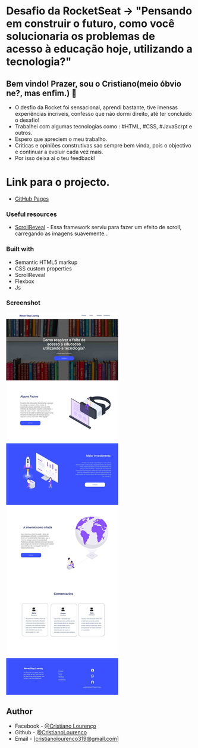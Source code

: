 
# Desafio da RocketSeat -> "Pensando em construir o futuro, como você solucionaria os problemas de acesso à educação hoje, utilizando a tecnologia?"

## Bem vindo! Prazer, sou o Cristiano(meio óbvio ne?, mas enfim.) 👋

- O desfio da Rocket foi sensacional, aprendi bastante, tive imensas experiências incríveis, confesso que   não dormi direito, até ter concluído o desafio!
- Trabalhei com algumas tecnologias como : #HTML, #CSS, #JavaScrpt e outros.
- Espero que apreciem o meu trabalho.
- Criticas e opiniões construtivas sao sempre bem vinda, pois o objectivo e continuar a evoluir cada vez mais.
- Por isso deixa ai o teu feedback!

# Link para o projecto.

- [GitHub Pages](https://pages.github.com/)

### Useful resources

- [ScrollReveal](https://scrollrevealjs.org/) - Essa framework serviu para fazer um efeito de scroll, carregando as imagens suavemente... 

### Built with

- Semantic HTML5 markup
- CSS custom properties
- ScrollReveal
- Flexbox
- Js 

### Screenshot

![imagem](Site.jpg)


## Author
- Facebook - [@Cristiano Lourenço](https://www.facebook.com/profile.php?id=100010344993093)
- Github - [@CristianoLourenco](https://https://github.com/CristianoLourenco)
- Email - [cristianolourenco319@gmail.com]